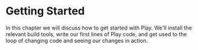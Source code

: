 # Getting Started

In this chapter we will discuss how to get started with Play. We'll install the relevant build tools, write our first lines of Play code, and get used to the loop of changing code and seeing our changes in action.
